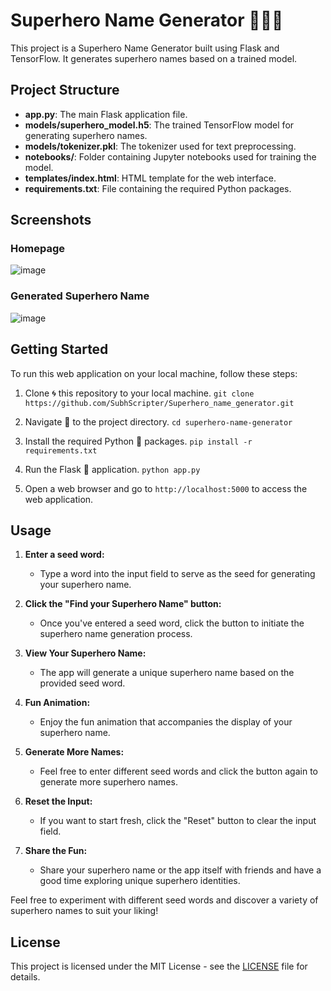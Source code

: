 # Superhero Name Generator 🦸‍♂️🚀

This project is a Superhero Name Generator built using Flask and TensorFlow. It generates superhero names based on a trained model.

## Project Structure

- **app.py**: The main Flask application file.
- **models/superhero_model.h5**: The trained TensorFlow model for generating superhero names.
- **models/tokenizer.pkl**: The tokenizer used for text preprocessing.
- **notebooks/**: Folder containing Jupyter notebooks used for training the model.
- **templates/index.html**: HTML template for the web interface.
- **requirements.txt**: File containing the required Python packages.

## Screenshots

### Homepage

![image](https://github.com/SubhScripter/Superhero_name_generator/assets/142106447/f5349561-ef50-4da3-baf1-c9e592aecf4e)


### Generated Superhero Name

![image](https://github.com/SubhScripter/Superhero_name_generator/assets/142106447/613b7c0b-52ec-432e-931f-41f082c0ad80)

## Getting Started

To run this web application on your local machine, follow these steps:

1. Clone 🌀 this repository to your local machine. ```git clone https://github.com/SubhScripter/Superhero_name_generator.git``` 

2. Navigate 📂 to the project directory. ```cd superhero-name-generator```

3. Install the required Python 🐍 packages. ```pip install -r requirements.txt```

4. Run the Flask 🚀 application. ```python app.py```

5. Open a web browser and go to `http://localhost:5000` to access the web application.

## Usage

1. **Enter a seed word:**
   - Type a word into the input field to serve as the seed for generating your superhero name.

2. **Click the "Find your Superhero Name" button:**
   - Once you've entered a seed word, click the button to initiate the superhero name generation process.

3. **View Your Superhero Name:**
   - The app will generate a unique superhero name based on the provided seed word.

4. **Fun Animation:**
   - Enjoy the fun animation that accompanies the display of your superhero name.

5. **Generate More Names:**
   - Feel free to enter different seed words and click the button again to generate more superhero names.

6. **Reset the Input:**
   - If you want to start fresh, click the "Reset" button to clear the input field.

7. **Share the Fun:**
   - Share your superhero name or the app itself with friends and have a good time exploring unique superhero identities.

Feel free to experiment with different seed words and discover a variety of superhero names to suit your liking!

## License

This project is licensed under the MIT License - see the [LICENSE](LICENSE) file for details.
